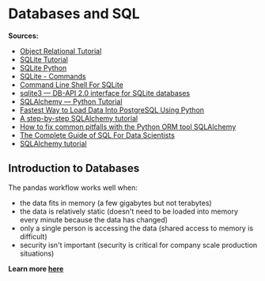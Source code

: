 # Databases and SQL

**Sources:**
- [Object Relational Tutorial](https://docs.sqlalchemy.org/en/13/orm/tutorial.html)
- [SQLite Tutorial](https://www.sqlitetutorial.net/)
- [SQLite Python](https://www.sqlitetutorial.net/sqlite-python/)
- [SQLite - Commands](https://www.tutorialspoint.com/sqlite/sqlite_commands.htm)
- [Command Line Shell For SQLite](https://sqlite.org/cli.html)
- [sqlite3 — DB-API 2.0 interface for SQLite databases](https://docs.python.org/3.7/library/sqlite3.html)
- [SQLAlchemy — Python Tutorial](https://towardsdatascience.com/sqlalchemy-python-tutorial-79a577141a91)
- [Fastest Way to Load Data Into PostgreSQL Using Python](https://hakibenita.com/fast-load-data-python-postgresql)
- [A step-by-step SQLAlchemy tutorial](http://www.rmunn.com/sqlalchemy-tutorial/tutorial-0.1.html)
- [How to fix common pitfalls with the Python ORM tool SQLAlchemy](https://opensource.com/article/19/9/common-pitfalls-python)
- [The Complete Guide of SQL For Data Scientists](https://towardsdatascience.com/the-complete-guide-of-sql-for-data-scientists-902aaced94e4)
- [SQLAlchemy tutorial](http://zetcode.com/db/sqlalchemy/)

## Introduction to Databases

The pandas workflow works well when:

- the data fits in memory (a few gigabytes but not terabytes)
- the data is relatively static (doesn't need to be loaded into memory every minute because the data has changed)
- only a single person is accessing the data (shared access to memory is difficult)
- security isn't important (security is critical for company scale production situations)

**Learn more [here](./Databases_and_SQL.ipynb)**
